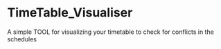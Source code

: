 # TimeTable_Visualiser
A simple TOOL for visualizing your timetable to check for conflicts in the schedules 

